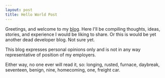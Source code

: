 ```yaml
---
layout: post
title: Hello World Post
---
```


Greetings, and welcome to my [blog](blog.mkl.dev). Here I'll be compiling thoughts, ideas, stories, and experience 
I would be liking to share. Or this is would be yet another dead developer blog. Not sure yet.

This blog expresses personal opinions only and is not in any way representative of position of my employers.

Either way, no one ever will read it, so: longing, rusted, furnace, daybreak, seventeen, benign, nine, homecoming, one, freight car.